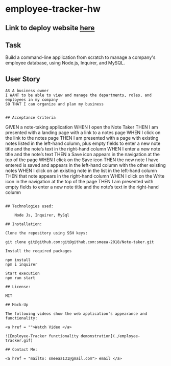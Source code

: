 # employee-tracker-hw

## Link to deploy website [here](https://note-taker-hw22.herokuapp.com/)

## Task

Build a command-line application from scratch to manage a company's employee database, using Node.js, Inquirer, and MySQL.

## User Story

```
AS A business owner
I WANT to be able to view and manage the departments, roles, and employees in my company
SO THAT I can organize and plan my business
```

```

## Acceptance Criteria

```

GIVEN a note-taking application
WHEN I open the Note Taker
THEN I am presented with a landing page with a link to a notes page
WHEN I click on the link to the notes page
THEN I am presented with a page with existing notes listed in the left-hand column, plus empty fields to enter a new note title and the note’s text in the right-hand column
WHEN I enter a new note title and the note’s text
THEN a Save icon appears in the navigation at the top of the page
WHEN I click on the Save icon
THEN the new note I have entered is saved and appears in the left-hand column with the other existing notes
WHEN I click on an existing note in the list in the left-hand column
THEN that note appears in the right-hand column
WHEN I click on the Write icon in the navigation at the top of the page
THEN I am presented with empty fields to enter a new note title and the note’s text in the right-hand column

```

## Technologies used:

    Node Js, Inquirer, MySql

## Installation:

Clone the repository using SSH keys:

git clone git@github.com:git@github.com:smeea-2018/Note-taker.git

Install the required packages

npm install
npm i inquirer

Start execution
npm run start

## License:

MIT

## Mock-Up

The following videos show the web application's appearance and functionality:

<a href = "">Watch Video </a>

![Employee-Tracker functionality demonstration](./employee-tracker.gif)

## Contact Me:

<a href = "mailto: smeeaa131@gmail.com"> email </a>
```

